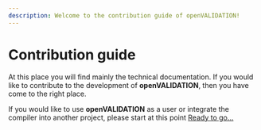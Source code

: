 ```yaml
---
description: Welcome to the contribution guide of openVALIDATION!
---
```


# Contribution guide

At this place you will find mainly the technical documentation. If you would like to contribute to the development of **openVALIDATION**, then you have come to the right place.

If you would like to use **openVALIDATION** as a user or integrate the compiler into another project, please start at this point [Ready to go...](../../setup.md)




